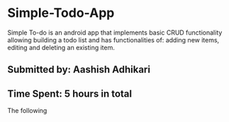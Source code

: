 # Simple-Todo-App
Simple To-do is an android app that implements basic CRUD functionality allowing building a todo list and has functionalities of: adding new items, editing and deleting an existing item.
## Submitted by: Aashish Adhikari
## Time Spent: 5 hours in total

The following 
